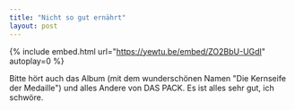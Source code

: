 ```yaml
---
title: "Nicht so gut ernährt"
layout: post
---
```


{% include embed.html url="https://yewtu.be/embed/ZO2BbU-UGdI" autoplay=0 %}

Bitte hört auch das Album (mit dem wunderschönen Namen "Die Kernseife der Medaille") und alles Andere von DAS PACK. Es ist alles sehr gut, ich schwöre.